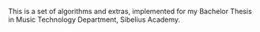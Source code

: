 This is a set of algorithms and extras, implemented for my Bachelor Thesis in Music Technology Department, Sibelius Academy.

